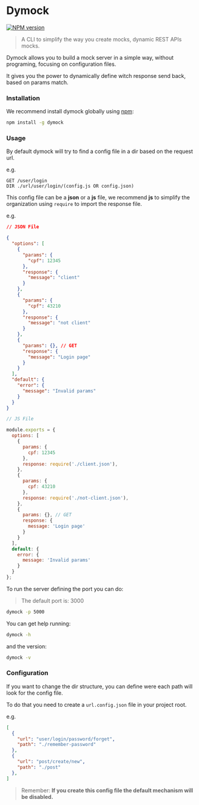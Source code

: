 # Dymock
[![NPM version](https://badge.fury.io/js/dymock.svg)](https://npmjs.org/package/dymock)
> A CLI to simplify the way you create mocks, dynamic REST APIs mocks.

Dymock allows you to build a mock server in a simple way, without programing, focusing on configuration files.

It gives you the power to dynamically define witch response send back, based on params match.

### Installation

We recommend install dymock globally using [npm](http://npmjs.org):

```bash
npm install -g dymock
```

### Usage

By default dymock will try to find a config file in a dir based on the request url.

e.g.
```
GET /user/login
DIR ./url/user/login/(config.js OR config.json)
```

This config file can be a **json** or a **js** file, we recommend **js** to simplify the organization using `require` to import the response file.

e.g.

```json
// JSON File

{
  "options": [
    {
      "params": {
        "cpf": 12345
      },
      "response": {
        "message": "client"
      }
    },
    {
      "params": {
        "cpf": 43210
      },
      "response": {
        "message": "not client"
      }
    },
    {
      "params": {}, // GET
      "response": {
        "message": "Login page"
      }
    }
  ],
  "default": {
    "error": {
      "message": "Invalid params"
    }
  }
}
```

```javascript
// JS File

module.exports = {
  options: [
    {
      params: {
        cpf: 12345
      },
      response: require('./client.json'),
    },
    {
      params: {
        cpf: 43210
      },
      response: require('./not-client.json'),
    },
    {
      params: {}, // GET
      response: {
        message: 'Login page'
      }
    }
  ],
  default: {
    error: {
      message: 'Invalid params'
    }
  }
};
```

To run the server defining the port you can do:
> The default port is: 3000
```bash
dymock -p 5000
```

You can get help running:
```bash
dymock -h
```

and the version:
```bash
dymock -v
```

### Configuration

If you want to change the dir structure, you can define were each path will look for the config file.

To do that you need to create a `url.config.json` file in your project root.

e.g.
```json
[
  {
    "url": "user/login/password/forget",
    "path": "./remember-password"
  },
  {
    "url": "post/create/new",
    "path": "./post"
  },
]
```
> Remember: **If you create this config file the default mechanism will be disabled.**
